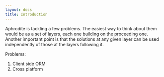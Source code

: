 ```yaml
---
layout: docs
title: Introduction
---
```


Aphrodite is tackling a few problems. The easiest way to think about them would be as a set of layers, each one building on the proceeding one. Another important point is that the solutions at any given layer can be used independently of those at the layers following it.

Problems:
1. Client side ORM
2. Cross platform